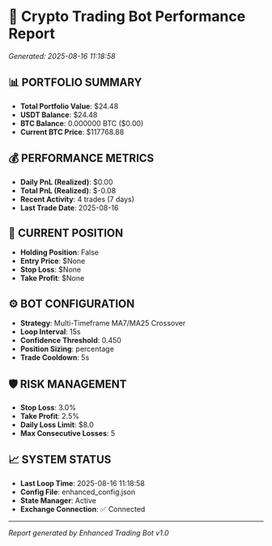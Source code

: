 # 🤖 Crypto Trading Bot Performance Report
*Generated: 2025-08-16 11:18:58*

## 📊 PORTFOLIO SUMMARY
- **Total Portfolio Value**: $24.48
- **USDT Balance**: $24.48
- **BTC Balance**: 0.000000 BTC ($0.00)
- **Current BTC Price**: $117768.88

## 💰 PERFORMANCE METRICS
- **Daily PnL (Realized)**: $0.00
- **Total PnL (Realized)**: $-0.08
- **Recent Activity**: 4 trades (7 days)
- **Last Trade Date**: 2025-08-16

## 🎯 CURRENT POSITION
- **Holding Position**: False
- **Entry Price**: $None
- **Stop Loss**: $None
- **Take Profit**: $None

## ⚙️ BOT CONFIGURATION
- **Strategy**: Multi-Timeframe MA7/MA25 Crossover
- **Loop Interval**: 15s
- **Confidence Threshold**: 0.450
- **Position Sizing**: percentage
- **Trade Cooldown**: 5s

## 🛡️ RISK MANAGEMENT
- **Stop Loss**: 3.0%
- **Take Profit**: 2.5%
- **Daily Loss Limit**: $8.0
- **Max Consecutive Losses**: 5

## 📈 SYSTEM STATUS
- **Last Loop Time**: 2025-08-16 11:18:58
- **Config File**: enhanced_config.json
- **State Manager**: Active
- **Exchange Connection**: ✅ Connected

---
*Report generated by Enhanced Trading Bot v1.0*
